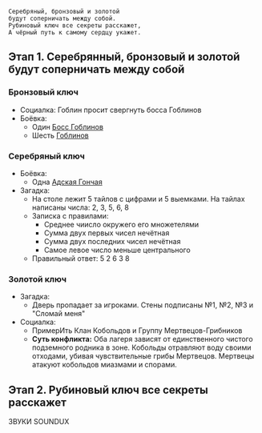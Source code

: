 ```
Серебряный, бронзовый и золотой 
будут соперничать между собой. 
Рубиновый ключ все секреты расскажет, 
А чёрный путь к самому сердцу укажет.
```
## Этап 1. Серебрянный, бронзовый и золотой будут соперничать между собой

### Бронзовый ключ
- Социалка: Гоблин просит свергнуть босса Гоблинов
- Боёвка:
	- Один [Босс Гоблинов](https://dnd.su/bestiary/182-goblin-boss/)
	- Шесть [Гоблинов](https://dnd.su/bestiary/4-goblin/)

### Серебряный ключ
- Боёвка:
	- Одна [Адская Гончая](https://dnd.su/bestiary/197-hell-hound/)
- Загадка:
	- На столе лежит 5 тайлов с цифрами и 5 выемками. На тайлах написаны числа: 2, 3, 5, 6, 8
	- Записка с правилами:
		- Среднее чиисло окружего его множетелями
		- Сумма двух первых чисел нечётная
		- Сумма двух последних чисел нечётная
		- Самое левое число меньше центрального
	- Правильный ответ: 5 2 6 3 8

### Золотой ключ
- Загадка:
	- Дверь пропадает за игроками. Стены подписаны №1, №2, №3 и "Сломай меня"
- Социалка:
	- ПримерИть Клан Кобольдов и Группу Мертвецов-Грибников 
	- **Суть конфликта:** Оба лагеря зависят от единственного чистого подземного родника в зоне. Кобольды отравляют воду своими отходами, убивая чувствительные грибы Мертвецов. Мертвецы атакуют кобольдов миазмами и спорами.

## Этап 2. Рубиновый ключ все секреты расскажет
ЗВУКИ SOUNDUX

